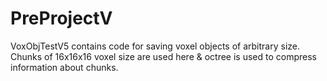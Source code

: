 # PreProjectV

VoxObjTestV5 contains code for saving voxel objects of arbitrary size. 
Chunks of 16x16x16 voxel size are used here & octree is used to compress information about chunks.
